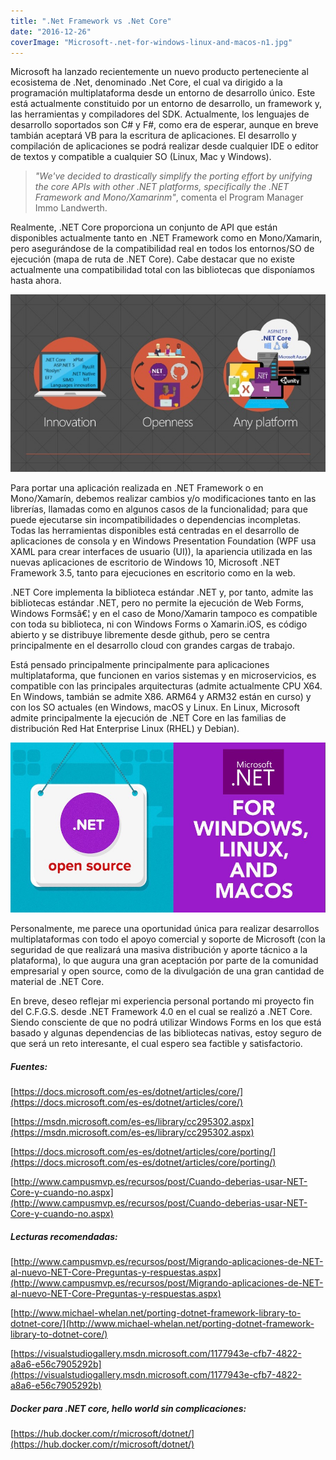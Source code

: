 ```yaml
---
title: ".Net Framework vs .Net Core"
date: "2016-12-26"
coverImage: "Microsoft-.net-for-windows-linux-and-macos-n1.jpg"
---
```


Microsoft ha lanzado recientemente un nuevo producto perteneciente al ecosistema de .Net, denominado .Net Core, el cual va dirigido a la programación multiplataforma desde un entorno de desarrollo único. Este está actualmente constituido por un entorno de desarrollo, un framework y, las herramientas y compiladores del SDK. Actualmente, los lenguajes de desarrollo soportados son C# y F#, como era de esperar, aunque en breve tambián aceptará VB para la escritura de aplicaciones. El desarrollo y compilación de aplicaciones se podrá realizar desde cualquier IDE o editor de textos y compatible a cualquier SO (Linux, Mac y Windows).

> _"We've decided to drastically simplify the porting effort by unifying the core APIs with other .NET platforms, specifically the .NET Framework and Mono/Xamarinm"_, comenta el Program Manager Immo Landwerth.

Realmente, .NET Core proporciona un conjunto de API que están disponibles actualmente tanto en .NET Framework como en Mono/Xamarin, pero asegurándose de la compatibilidad real en todos los entornos/SO de ejecución (mapa de ruta de .NET Core). Cabe destacar que no existe actualmente una compatibilidad total con las bibliotecas que disponíamos hasta ahora.

![net-core-4-638[1]](net-core-4-6381.jpg)

Para portar una aplicación realizada en .NET Framework o en Mono/Xamarín, debemos realizar cambios y/o modificaciones tanto en las librerías, llamadas como en algunos casos de la funcionalidad; para que puede ejecutarse sin incompatibilidades o dependencias incompletas. Todas las herramientas disponibles está centradas en el desarrollo de aplicaciones de consola y en Windows Presentation Foundation (WPF usa XAML para crear interfaces de usuario (UI)), la apariencia utilizada en las nuevas aplicaciones de escritorio de Windows 10, Microsoft .NET Framework 3.5, tanto para ejecuciones en escritorio como en la web.

.NET Core implementa la biblioteca estándar .NET y, por tanto, admite las bibliotecas estándar .NET, pero no permite la ejecución de Web Forms, Windows Formsâ€¦ y en el caso de Mono/Xamarin tampoco es compatible con toda su biblioteca, ni con Windows Forms o Xamarin.iOS, es código abierto y se distribuye libremente desde github, pero se centra principalmente en el desarrollo cloud con grandes cargas de trabajo.

Está pensado principalmente principalmente para aplicaciones multiplataforma, que funcionen en varios sistemas y en microservicios, es compatible con las principales arquitecturas (admite actualmente CPU X64. En Windows, tambián se admite X86. ARM64 y ARM32 están en curso) y con los SO actuales (en Windows, macOS y Linux. En Linux, Microsoft admite principalmente la ejecución de .NET Core en las familias de distribución Red Hat Enterprise Linux (RHEL) y Debian).

![Microsoft-.net-for-windows-linux-and-macos-n[1]](Microsoft-.net-for-windows-linux-and-macos-n1.jpg)

Personalmente, me parece una oportunidad única para realizar desarrollos multiplataformas con todo el apoyo comercial y soporte de Microsoft (con la seguridad de que realizará una masiva distribución y aporte tácnico a la plataforma), lo que augura una gran aceptación por parte de la comunidad empresarial y open source, como de la divulgación de una gran cantidad de material de .NET Core.

En breve, deseo reflejar mi experiencia personal portando mi proyecto fin del C.F.G.S. desde .NET Framework 4.0 en el cual se realizó a .NET Core. Siendo consciente de que no podrá utilizar Windows Forms en los que está basado y algunas dependencias de las bibliotecas nativas, estoy seguro de que será un reto interesante, el cual espero sea factible y satisfactorio.

##### Fuentes: 

[https://docs.microsoft.com/es-es/dotnet/articles/core/](https://docs.microsoft.com/es-es/dotnet/articles/core/)

[https://msdn.microsoft.com/es-es/library/cc295302.aspx](https://msdn.microsoft.com/es-es/library/cc295302.aspx)

[https://docs.microsoft.com/es-es/dotnet/articles/core/porting/](https://docs.microsoft.com/es-es/dotnet/articles/core/porting/)

[http://www.campusmvp.es/recursos/post/Cuando-deberias-usar-NET-Core-y-cuando-no.aspx](http://www.campusmvp.es/recursos/post/Cuando-deberias-usar-NET-Core-y-cuando-no.aspx)

##### Lecturas recomendadas: 

[http://www.campusmvp.es/recursos/post/Migrando-aplicaciones-de-NET-al-nuevo-NET-Core-Preguntas-y-respuestas.aspx](http://www.campusmvp.es/recursos/post/Migrando-aplicaciones-de-NET-al-nuevo-NET-Core-Preguntas-y-respuestas.aspx)

[http://www.michael-whelan.net/porting-dotnet-framework-library-to-dotnet-core/](http://www.michael-whelan.net/porting-dotnet-framework-library-to-dotnet-core/)

[https://visualstudiogallery.msdn.microsoft.com/1177943e-cfb7-4822-a8a6-e56c7905292b](https://visualstudiogallery.msdn.microsoft.com/1177943e-cfb7-4822-a8a6-e56c7905292b)

##### Docker para .NET core, hello world sin complicaciones: 
[https://hub.docker.com/r/microsoft/dotnet/](https://hub.docker.com/r/microsoft/dotnet/)
